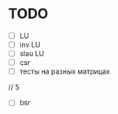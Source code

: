 # TODO

- [ ] LU
- [ ] inv LU
- [ ] slau LU
- [ ] csr
- [ ] тесты на разных матрицах

// 5
- [ ] bsr